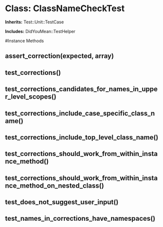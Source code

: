 # Class: ClassNameCheckTest
**Inherits:** Test::Unit::TestCase
    
**Includes:** DidYouMean::TestHelper
  




#Instance Methods
## assert_correction(expected, array) [](#method-i-assert_correction)

## test_corrections() [](#method-i-test_corrections)

## test_corrections_candidates_for_names_in_upper_level_scopes() [](#method-i-test_corrections_candidates_for_names_in_upper_level_scopes)

## test_corrections_include_case_specific_class_name() [](#method-i-test_corrections_include_case_specific_class_name)

## test_corrections_include_top_level_class_name() [](#method-i-test_corrections_include_top_level_class_name)

## test_corrections_should_work_from_within_instance_method() [](#method-i-test_corrections_should_work_from_within_instance_method)

## test_corrections_should_work_from_within_instance_method_on_nested_class() [](#method-i-test_corrections_should_work_from_within_instance_method_on_nested_class)

## test_does_not_suggest_user_input() [](#method-i-test_does_not_suggest_user_input)

## test_names_in_corrections_have_namespaces() [](#method-i-test_names_in_corrections_have_namespaces)

